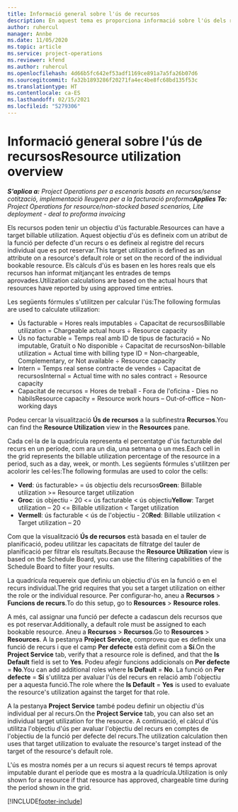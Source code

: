 ```yaml
---
title: Informació general sobre l'ús de recursos
description: En aquest tema es proporciona informació sobre l'ús dels recursos al Project Operations.
author: ruhercul
manager: Annbe
ms.date: 11/05/2020
ms.topic: article
ms.service: project-operations
ms.reviewer: kfend
ms.author: ruhercul
ms.openlocfilehash: 4d66b5fc642ef53adf1169ce891a7a5fa26b07d6
ms.sourcegitcommit: fa32b1893286f20271fa4ec4be8fc68bd135f53c
ms.translationtype: HT
ms.contentlocale: ca-ES
ms.lasthandoff: 02/15/2021
ms.locfileid: "5279306"
---
```

# <a name="resource-utilization-overview"></a><span data-ttu-id="dcb38-103">Informació general sobre l'ús de recursos</span><span class="sxs-lookup"><span data-stu-id="dcb38-103">Resource utilization overview</span></span>

<span data-ttu-id="dcb38-104">_**S'aplica a:** Project Operations per a escenaris basats en recursos/sense cotització, implementació lleugera per a la facturació proforma_</span><span class="sxs-lookup"><span data-stu-id="dcb38-104">_**Applies To:** Project Operations for resource/non-stocked based scenarios, Lite deployment - deal to proforma invoicing_</span></span>

<span data-ttu-id="dcb38-105">Els recursos poden tenir un objectiu d'ús facturable.</span><span class="sxs-lookup"><span data-stu-id="dcb38-105">Resources can have a target billable utilization.</span></span> <span data-ttu-id="dcb38-106">Aquest objectiu d'ús es defineix com un atribut de la funció per defecte d'un recurs o es defineix al registre del recurs individual que es pot reservar.</span><span class="sxs-lookup"><span data-stu-id="dcb38-106">This target utilization is defined as an attribute on a resource's default role or set on the record of the individual bookable resource.</span></span> <span data-ttu-id="dcb38-107">Els càlculs d'ús es basen en les hores reals que els recursos han informat mitjançant les entrades de temps aprovades.</span><span class="sxs-lookup"><span data-stu-id="dcb38-107">Utilization calculations are based on the actual hours that resources have reported by using approved time entries.</span></span>

<span data-ttu-id="dcb38-108">Les següents fórmules s'utilitzen per calcular l'ús:</span><span class="sxs-lookup"><span data-stu-id="dcb38-108">The following formulas are used to calculate utilization:</span></span>

  - <span data-ttu-id="dcb38-109">Ús facturable = Hores reals imputables ÷ Capacitat de recursos</span><span class="sxs-lookup"><span data-stu-id="dcb38-109">Billable utilization = Chargeable actual hours ÷ Resource capacity</span></span>
  - <span data-ttu-id="dcb38-110">Ús no facturable = Temps real amb ID de tipus de facturació = No imputable, Gratuït o No disponible ÷ Capacitat de recursos</span><span class="sxs-lookup"><span data-stu-id="dcb38-110">Non-billable utilization = Actual time with billing type ID = Non-chargeable, Complementary, or Not available ÷ Resource capacity</span></span>
  - <span data-ttu-id="dcb38-111">Intern = Temps real sense contracte de vendes ÷ Capacitat de recursos</span><span class="sxs-lookup"><span data-stu-id="dcb38-111">Internal = Actual time with no sales contract ÷ Resource capacity</span></span>
  - <span data-ttu-id="dcb38-112">Capacitat de recursos = Hores de treball - Fora de l'oficina - Dies no hàbils</span><span class="sxs-lookup"><span data-stu-id="dcb38-112">Resource capacity = Resource work hours – Out-of-office – Non-working days</span></span>

<span data-ttu-id="dcb38-113">Podeu cercar la visualització **Ús de recursos** a la subfinestra **Recursos**.</span><span class="sxs-lookup"><span data-stu-id="dcb38-113">You can find the **Resource Utilization** view in the **Resources** pane.</span></span>

<span data-ttu-id="dcb38-114">Cada cel·la de la quadrícula representa el percentatge d'ús facturable del recurs en un període, com ara un dia, una setmana o un mes.</span><span class="sxs-lookup"><span data-stu-id="dcb38-114">Each cell in the grid represents the billable utilization percentage of the resource in a period, such as a day, week, or month.</span></span> <span data-ttu-id="dcb38-115">Les següents fórmules s'utilitzen per acolorir les cel·les:</span><span class="sxs-lookup"><span data-stu-id="dcb38-115">The following formulas are used to color the cells:</span></span>

  - <span data-ttu-id="dcb38-116">**Verd**: ús facturable> = ús objectiu dels recursos</span><span class="sxs-lookup"><span data-stu-id="dcb38-116">**Green**: Billable utilization >= Resource target utilization</span></span>
  - <span data-ttu-id="dcb38-117">**Groc**: ús objectiu - 20 <= ús facturable < ús objectiu</span><span class="sxs-lookup"><span data-stu-id="dcb38-117">**Yellow**: Target utilization – 20 <= Billable utilization < Target utilization</span></span>
  - <span data-ttu-id="dcb38-118">**Vermell**: ús facturable < ús de l'objectiu - 20</span><span class="sxs-lookup"><span data-stu-id="dcb38-118">**Red**: Billable utilization < Target utilization – 20</span></span>

<span data-ttu-id="dcb38-119">Com que la visualització **Ús de recursos** està basada en el tauler de planificació, podeu utilitzar les capacitats de filtratge del tauler de planificació per filtrar els resultats.</span><span class="sxs-lookup"><span data-stu-id="dcb38-119">Because the **Resource Utilization** view is based on the Schedule Board, you can use the filtering capabilities of the Schedule Board to filter your results.</span></span>

<span data-ttu-id="dcb38-120">La quadrícula requereix que definiu un objectiu d'ús en la funció o en el recurs individual.</span><span class="sxs-lookup"><span data-stu-id="dcb38-120">The grid requires that you set a target utilization on either the role or the individual resource.</span></span> <span data-ttu-id="dcb38-121">Per configurar-ho, aneu a **Recursos** > **Funcions de recurs**.</span><span class="sxs-lookup"><span data-stu-id="dcb38-121">To do this setup, go to **Resources** > **Resource roles**.</span></span>

<span data-ttu-id="dcb38-122">A més, cal assignar una funció per defecte a cadascun dels recursos que es pot reservar.</span><span class="sxs-lookup"><span data-stu-id="dcb38-122">Additionally, a default role must be assigned to each bookable resource.</span></span> <span data-ttu-id="dcb38-123">Aneu a **Recursos** > **Recursos**.</span><span class="sxs-lookup"><span data-stu-id="dcb38-123">Go to **Resources** > **Resources**.</span></span> <span data-ttu-id="dcb38-124">A la pestanya **Project Service**, comproveu que es defineix una funció de recurs i que el camp **Per defecte** està definit com a **Sí**.</span><span class="sxs-lookup"><span data-stu-id="dcb38-124">On the **Project Service** tab, verify that a resource role is defined, and that the **Is Default** field is set to **Yes**.</span></span> <span data-ttu-id="dcb38-125">Podeu afegir funcions addicionals on **Per defecte** = **No**.</span><span class="sxs-lookup"><span data-stu-id="dcb38-125">You can add additional roles where **Is Default** = **No**.</span></span> <span data-ttu-id="dcb38-126">La funció on **Per defecte** = **Sí** s'utilitza per avaluar l'ús del recurs en relació amb l'objectiu per a aquesta funció.</span><span class="sxs-lookup"><span data-stu-id="dcb38-126">The role where the **Is Default** = **Yes** is used to evaluate the resource's utilization against the target for that role.</span></span>

<span data-ttu-id="dcb38-127">A la pestanya **Project Service** també podeu definir un objectiu d'ús individual per al recurs.</span><span class="sxs-lookup"><span data-stu-id="dcb38-127">On the **Project Service** tab, you can also set an individual target utilization for the resource.</span></span> <span data-ttu-id="dcb38-128">A continuació, el càlcul d'ús utilitza l'objectiu d'ús per avaluar l'objectiu del recurs en comptes de l'objectiu de la funció per defecte del recurs.</span><span class="sxs-lookup"><span data-stu-id="dcb38-128">The utilization calculation then uses that target utilization to evaluate the resource's target instead of the target of the resource's default role.</span></span>

<span data-ttu-id="dcb38-129">L'ús es mostra només per a un recurs si aquest recurs té temps aprovat imputable durant el període que es mostra a la quadrícula.</span><span class="sxs-lookup"><span data-stu-id="dcb38-129">Utilization is only shown for a resource if that resource has approved, chargeable time during the period shown in the grid.</span></span>


[!INCLUDE[footer-include](../includes/footer-banner.md)]